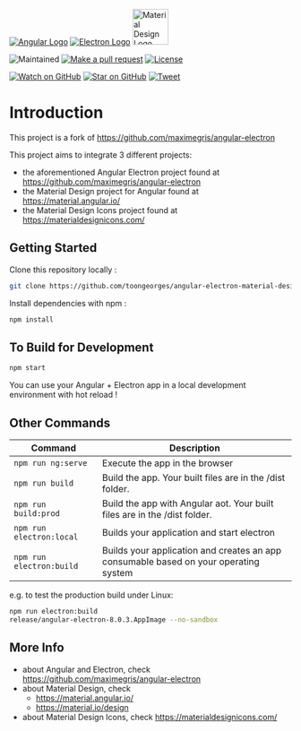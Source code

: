 [![Angular Logo](https://www.vectorlogo.zone/logos/angular/angular-icon.svg)](https://angular.io/) [![Electron Logo](https://www.vectorlogo.zone/logos/electronjs/electronjs-icon.svg)](https://electronjs.org/) [<img src="https://upload.wikimedia.org/wikipedia/commons/c/c7/Google_Material_Design_Logo.svg" alt="Material Design Logo" width="64px" height="64px"/>](https://material.io/design)

![Maintained][maintained-badge]
[![Make a pull request][prs-badge]][prs]
[![License](http://img.shields.io/badge/Licence-MIT-brightgreen.svg)](LICENSE.md)

[![Watch on GitHub][github-watch-badge]][github-watch]
[![Star on GitHub][github-star-badge]][github-star]
[![Tweet][twitter-badge]][twitter]

# Introduction

This project is a fork of https://github.com/maximegris/angular-electron

This project aims to integrate 3 different projects:
- the aforementioned Angular Electron project found at https://github.com/maximegris/angular-electron
- the Material Design project for Angular found at https://material.angular.io/
- the Material Design Icons project found at https://materialdesignicons.com/

## Getting Started

Clone this repository locally :

``` bash
git clone https://github.com/toongeorges/angular-electron-material-design.git
```

Install dependencies with npm :

``` bash
npm install
```

## To Build for Development

``` bash
npm start
```

You can use your Angular + Electron app in a local development environment with hot reload !

## Other Commands

|Command|Description|
|--|--|
|`npm run ng:serve`| Execute the app in the browser |
|`npm run build`| Build the app. Your built files are in the /dist folder. |
|`npm run build:prod`| Build the app with Angular aot. Your built files are in the /dist folder. |
|`npm run electron:local`| Builds your application and start electron
|`npm run electron:build`| Builds your application and creates an app consumable based on your operating system |

e.g. to test the production build under Linux:

``` bash
npm run electron:build
release/angular-electron-8.0.3.AppImage --no-sandbox
```

## More Info

- about Angular and Electron, check https://github.com/maximegris/angular-electron
- about Material Design, check
  - https://material.angular.io/
  - https://material.io/design
- about Material Design Icons, check https://materialdesignicons.com/

[license-badge]: https://img.shields.io/badge/license-Apache2-blue.svg?style=style=flat-square
[license]: https://github.com/toongeorges/angular-electron-material-design/blob/master/LICENSE.md
[prs-badge]: https://img.shields.io/badge/PRs-welcome-brightgreen.svg?style=flat-square
[prs]: http://makeapullrequest.com
[github-watch-badge]: https://img.shields.io/github/watchers/toongeorges/angular-electron-material-design.svg?style=social
[github-watch]: https://github.com/toongeorges/angular-electron-material-design/watchers
[github-star-badge]: https://img.shields.io/github/stars/toongeorges/angular-electron-material-design.svg?style=social
[github-star]: https://github.com/toongeorges/angular-electron-material-design/stargazers
[twitter]: https://twitter.com/intent/tweet?text=Check%20out%20angular-electron-material-design!%20https://github.com/toongeorges/angular-electron-material-design%20%F0%9F%91%8D
[twitter-badge]: https://img.shields.io/twitter/url/https/github.com/toongeorges/angular-electron-material-design.svg?style=social
[maintained-badge]: https://img.shields.io/badge/maintained-yes-brightgreen
